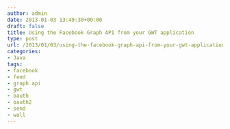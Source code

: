 ```yaml
---
author: admin
date: 2013-01-03 13:49:30+00:00
draft: false
title: Using the Facebook Graph API from your GWT application
type: post
url: /2013/01/03/using-the-facebook-graph-api-from-your-gwt-application/
categories:
- Java
tags:
- facebook
- feed
- graph api
- gwt
- oauth
- oauth2
- send
- wall
---
```


